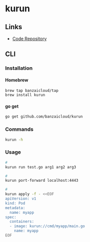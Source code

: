 # kurun

## Links

- [Code Repository](https://github.com/banzaicloud/kurun)

## CLI

### Installation

#### Homebrew

```sh
brew tap banzaicloud/tap
brew install kurun
```

#### go get

```sh
go get github.com/banzaicloud/kurun
```

### Commands

```sh
kurun -h
```

### Usage

```sh
#
kurun run test.go arg1 arg2 arg3

#
kurun port-forward localhost:4443

#
kurun apply -f - <<EOF
apiVersion: v1
kind: Pod
metadata:
  name: myapp
spec:
  containers:
  - image: kurun://cmd/myapp/main.go
    name: myapp
EOF
```

<!--
kurun port-forward \
  --servicename fluentd-debug \
  --serviceport 24222 \
  localhost:24222
-->
